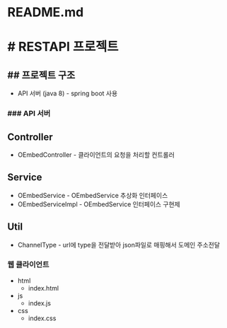 # README.md

# # RESTAPI 프로젝트

## ## 프로젝트 구조

- API 서버 (java 8) - spring boot 사용

### ### API 서버

## Controller

- OEmbedController - 클라이언트의 요청을 처리할 컨트롤러

## Service

- OEmbedService -  OEmbedService 추상화 인터페이스
- OEmbedServiceImpl - OEmbedService 인터페이스 구현제

## Util

- ChannelType - url에 type을 전달받아 json파일로 매핑해서 도메인 주소전달

### 웹 클라이언트

- html
  - index.html
- js
  - index.js
- css
  - index.css




